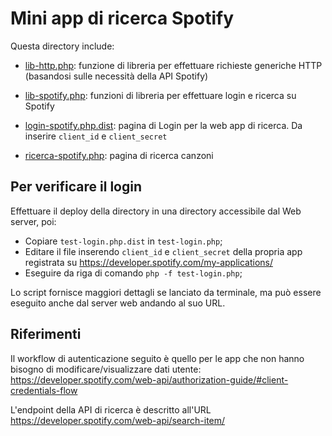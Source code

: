 # Mini app di ricerca Spotify

Questa directory include:

* [lib-http.php](./lib-http.php): funzione di libreria per effettuare richieste generiche HTTP (basandosi sulle necessità della API Spotify)
* [lib-spotify.php](./lib-spotify.php): funzioni di libreria per effettuare login e ricerca su Spotify

* [login-spotify.php.dist](./login-spotify.php.dist): pagina di Login per la web app di ricerca. Da inserire `client_id` e `client_secret`
* [ricerca-spotify.php](./ricerca-spotify.php): pagina di ricerca canzoni

## Per verificare il login

Effettuare il deploy della directory in una directory accessibile dal Web server, poi:

* Copiare `test-login.php.dist` in `test-login.php`;
* Editare il file inserendo `client_id` e `client_secret` della propria app registrata su https://developer.spotify.com/my-applications/
* Eseguire da riga di comando `php -f test-login.php`;

Lo script fornisce maggiori dettagli se lanciato da terminale, ma può essere eseguito anche dal server web
andando al suo URL.

## Riferimenti

Il workflow di autenticazione seguito è quello per le app che non hanno bisogno di modificare/visualizzare dati utente:
https://developer.spotify.com/web-api/authorization-guide/#client-credentials-flow

L'endpoint della API di ricerca è descritto all'URL https://developer.spotify.com/web-api/search-item/
